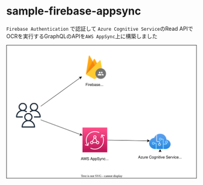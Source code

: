 # sample-firebase-appsync

`Firebase Authentication` で認証して `Azure Cognitive Service`のRead APIでOCRを実行するGraphQLのAPIを`AWS AppSync`上に構築しました

![](./doc/architecture.drawio.svg)